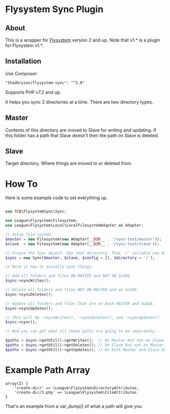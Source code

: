 Flysystem Sync Plugin
=====================

About
-----
This is a wrapper for [Flysystem](https://github.com/thephpleague/flysystem) version 2 and up.
Note that v1.* is a plugin for Flysystem v1.*.

Installation
------------
Use Composer:
```
"thadbryson/flysystem-sync": "^2.0"
```

Supports PHP v7.2 and up.

It helps you sync 2 directories at a time. There are two directory types.

Master
------
Contents of this directory are moved to Slave for writing and updating. If this folder has a path that Slave doesn't then the path on Slave is deleted.

Slave
-----
Target directory. Where things are moved to or deleted from.

How To
======

Here is some example code to set everything up.

```php

use TCB\FlysystemSync\Sync;

use League\Flysystem\Filesystem;
use League\Flysystem\Local\LocalFilesystemAdapter as Adapter;

// Setup file system.
$master = new Filesystem(new Adapter(__DIR__ . '/sync-test/master'));
$slave  = new Filesystem(new Adapter(__DIR__ . '/sync-test/slave'));

// Create the Sync object. Use root directory. That '/' variable can be any subpath directory.
$sync = new Sync($master, $slave, $config = [], $directory = '/');

// Here is how to actually sync things.

// Add all folders and files ON MASTER and NOT ON SLAVE.
$sync->syncWrites();

// Delete all folders and files NOT ON MASTER and on SLAVE.
$sync->syncDeletes();

// Update all folders and files that are on both MASTER and SLAVE.
$sync->syncUpdates();

// This will do ->syncWrites(), ->syncDeletes(), and ->syncUpdates().
$sync->sync();

// And you can get what all these paths are going to be separately.

$paths = $sync->getUtil()->getWrites();  // On Master but not on Slave.
$paths = $sync->getUtil()->getDeletes(); // On Slave but not on Master.
$paths = $sync->getUtil()->getUpdates(); // On both Master and Slave but with different properties.

```

Example Path Array
==================

```
array(2) {
    'create-dir/' => \League\Flysystem\DirectoryAttributes,
    'create-dir/3.php' => \League\Flysystem\FileAttributes
}
```

That's an example from a var_dump() of what a path will give you.

